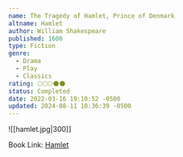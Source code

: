 ```yaml
---
name: The Tragedy of Hamlet, Prince of Denmark
altname: Hamlet
author: William Shakespeare
published: 1600
type: Fiction
genre:
  - Drama
  - Play
  - Classics
rating: 🌕🌕🌕🌑🌑
status: Completed
date: 2022-03-16 19:10:52 -0500
updated: 2024-08-11 10:36:39 -0500
---
```


![[hamlet.jpg|300]]

Book Link: [Hamlet](https://www.goodreads.com/book/show/1420.Hamlet)
